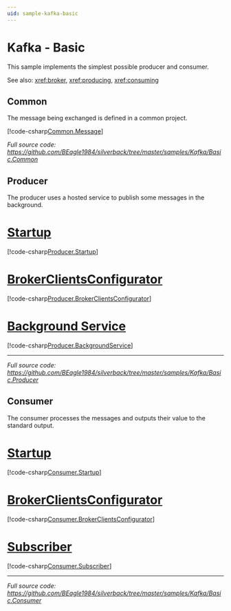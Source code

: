 ```yaml
---
uid: sample-kafka-basic
---
```


# Kafka - Basic

This sample implements the simplest possible producer and consumer.

See also: <xref:broker>, <xref:producing>, <xref:consuming>

## Common

The message being exchanged is defined in a common project.

[!code-csharp[Common.Message](../../../samples/Kafka/Basic.Common/SampleMessage.cs)]

_Full source code: https://github.com/BEagle1984/silverback/tree/master/samples/Kafka/Basic.Common_


## Producer

The producer uses a hosted service to publish some messages in the background.

# [Startup](#tab/producer-startup)
[!code-csharp[Producer.Startup](../../../samples/Kafka/Basic.Producer/Startup.cs)]
# [BrokerClientsConfigurator](#tab/producer-endpoints)
[!code-csharp[Producer.BrokerClientsConfigurator](../../../samples/Kafka/Basic.Producer/BrokerClientsConfigurator.cs)]
# [Background Service](#tab/producer-background-service)
[!code-csharp[Producer.BackgroundService](../../../samples/Kafka/Basic.Producer/ProducerBackgroundService.cs)]
***

_Full source code: https://github.com/BEagle1984/silverback/tree/master/samples/Kafka/Basic.Producer_

## Consumer

The consumer processes the messages and outputs their value to the standard output.

# [Startup](#tab/consumer-startup)
[!code-csharp[Consumer.Startup](../../../samples/Kafka/Basic.Consumer/Startup.cs)]
# [BrokerClientsConfigurator](#tab/consumer-endpoints)
[!code-csharp[Consumer.BrokerClientsConfigurator](../../../samples/Kafka/Basic.Consumer/BrokerClientsConfigurator.cs)]
# [Subscriber](#tab/consumer-subscriber)
[!code-csharp[Consumer.Subscriber](../../../samples/Kafka/Basic.Consumer/SampleMessageSubscriber.cs)]
***

_Full source code: https://github.com/BEagle1984/silverback/tree/master/samples/Kafka/Basic.Consumer_
